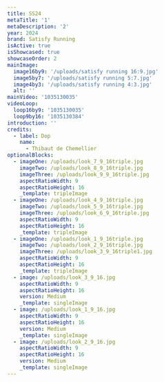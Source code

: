 ```yaml
---
title: SS24
metaTitle: '1'
metaDescription: '2'
year: 2024
brand: Satisfy Running
isActive: true
isShowcased: true
showcaseOrder: 2
mainImage:
  image16by9: '/uploads/satisfy running 16:9.jpg'
  image5by7: '/uploads/satisfy running 5:7.jpg'
  image4by3: '/uploads/satisfy running 4:3.jpg'
  alt: ''
mainVideo: '1035130035'
videoLoop:
  loop16by9: '1035130035'
  loop9by16: '1035130384'
introduction: ''
credits:
  - label: Dop
    name:
      - Thibaut de Chemellier
optionalBlocks:
  - imageOne: /uploads/look_7_9_16triple.jpg
    imageTwo: /uploads/look_8_9_16triple.jpg
    imageThree: /uploads/look_9_9_16triple.jpg
    aspectRatioWidth: 9
    aspectRatioHeight: 16
    _template: tripleImage
  - imageOne: /uploads/look_4_9_16triple.jpg
    imageTwo: /uploads/look_5_9_16triple.jpg
    imageThree: /uploads/look_6_9_16triple.jpg
    aspectRatioWidth: 9
    aspectRatioHeight: 16
    _template: tripleImage
  - imageOne: /uploads/look_1_9_16triple.jpg
    imageTwo: /uploads/look_2_9_16triple.jpg
    imageThree: /uploads/look_3_9_16triple1.jpg
    aspectRatioWidth: 9
    aspectRatioHeight: 16
    _template: tripleImage
  - image: /uploads/look_3_9_16.jpg
    aspectRatioWidth: 9
    aspectRatioHeight: 16
    version: Medium
    _template: singleImage
  - image: /uploads/look_1_9_16.jpg
    aspectRatioWidth: 9
    aspectRatioHeight: 16
    version: Medium
    _template: singleImage
  - image: /uploads/look_2_9_16.jpg
    aspectRatioWidth: 9
    aspectRatioHeight: 16
    version: Medium
    _template: singleImage
---
```


